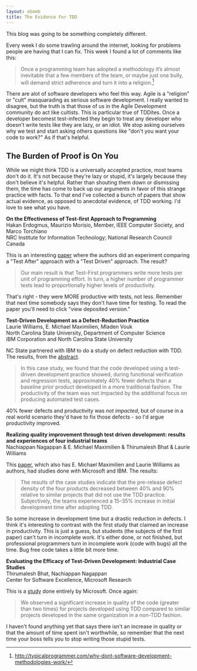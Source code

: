 ```yaml
---
layout: ebomb
title: The Evidence For TDD
---
```


This blog was going to be something completely different.

Every week I do some trawling around the internet, looking for problems people are having that I can fix. This week I found a lot of comments like this:

>Once a programming team has adopted a methodology it’s almost inevitable that a few members of the team, or maybe just one bully, will demand strict adherence and turn it into a religion.[^1]

There are alot of software developers who feel this way. Agile is a "religion" or "cult" masquarading as serious software development. I really wanted to disagree, but the truth is that those of us in the Agile Development community do act like cultists. This is particular true of TDDites. Once a developer becomest test-infected they begin to treat any developer who doesn't write tests like they are lazy, or an idiot. We stop asking ourselves why we test and start asking others questions like "don't you want your code to work?" As if that's helpful.

## The Burden of Proof is On You

While we might think TDD is a universally accepted practice, most teams don't do it. It's not because they're lazy or stupid, it's largely because they don't believe it's helpful. Rather than shouting them down or dismissing them, the time has come to back up our arguments in favor of this strange practice with facts. To that end I've collected a bunch of papers that show actual evidence, as opposed to anecdotal evidence, of TDD working. I'd love to see what you have.

**On the Effectiveness of Test-first Approach to Programming**<br/>
Hakan Erdogmus, Maurizio Morisio, Member, IEEE Computer Society, and Marco Torchiano<br/>
NRC Institute for Information Technology; National Research Council Canada

This is an interesting [paper](http://nparc.cisti-icist.nrc-cnrc.gc.ca/npsi/ctrl?action=shwart&index=an&req=5763742&lang=en) where the authors did an experiment comparing a "Test After" approach with a "Test Driven" approach. The result?

> Our main result is that Test-First programmers write more tests per unit of programming effort. In turn, a higher number of programmer tests lead to proportionally higher levels of productivity.

That's right - they were MORE productive with tests, not less. Remember that next time somebody says they don't have time for testing. To read the paper you'll need to click "view deposited version."

**Test-Driven Development as a Defect-Reduction Practice**<br/>
Laurie Williams, E. Michael Maximilien, Mladen Vouk<br/>
North Carolina State University, Department of Computer Science<br/>
IBM Corporation and North Carolina State University<br/>

NC State partnered with IBM to do a study on defect reduction with TDD. The results, from the [abstract](http://collaboration.csc.ncsu.edu/laurie/Papers/williamsltestDrivenDevelopment.pdf).

>In this case study, we found that the code developed using a test-driven development practice showed, during functional verification and regression tests, approximately 40% fewer defects than a baseline prior product developed in a more traditional fashion.  The productivity of the team was not impacted by the additional focus on producing automated test cases.

40% fewer defects and productivity was _not impacted_, but of course in a real world scenario they'd have to fix those defects - so I'd argue productivity improved.

**Realizing quality improvement through test driven development: results and experiences of four industrial teams**<br/>
Nachiappan Nagappan & E. Michael Maximilien & Thirumalesh Bhat & Laurie Williams<br/>

This [paper](http://research.microsoft.com/en-us/groups/ese/nagappan_tdd.pdf), which also has E. Michael Maximilien and Laurie Williams as authors, had studies done with Microsoft and IBM. The results:

>The results of the case studies indicate that the pre-release defect density of the four products decreased between 40% and 90% relative to similar projects that did not use the TDD practice. Subjectively, the teams experienced a 15–35% increase in initial development time after adopting TDD.

So some increase in development time but a drastic reduction in defects. I think it's interesting to contrast with the first study that claimed an increase in productivity. This is just a guess, but students (the subjects of the first paper) can't turn in incomplete work. It's either done, or not finished, but professional programmers turn in incomplete work (code with bugs) all the time. Bug free code takes a little bit more time.

**Evaluating the Efficacy of Test-Driven Development: Industrial Case Studies**<br/>
Thirumalesh Bhat, Nachiappan Nagappan<br/>
Center for Software Excellence, Microsoft Research

This is a [study](http://research.microsoft.com/en-us/groups/ese/nagappan_tdd.pdf) done entirely by Microsoft. Once again:

>We observed a significant increase in quality of the code (greater than two times) for projects developed using TDD compared to similar projects developed in the same organization in a non-TDD fashion.

I haven't found anything yet that says there isn't an increase in quality or that the amount of time spent isn't worthwhile, so remember that the next time your boss tells you to stop writing those stupid tests.

[^1]: http://typicalprogrammer.com/why-dont-software-development-methodologies-work/
